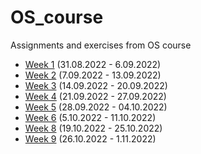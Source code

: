 # OS_course
Assignments and exercises from OS course

- [Week 1](https://github.com/Zener085/OS_course/tree/main/week1) (31.08.2022 - 6.09.2022)
- [Week 2](https://github.com/Zener085/OS_course/tree/main/week2) (7.09.2022 - 13.09.2022)
- [Week 3](https://github.com/Zener085/OS_course/tree/main/week3) (14.09.2022 - 20.09.2022)
- [Week 4](https://github.com/Zener085/OS_course/tree/main/week4) (21.09.2022 - 27.09.2022)
- [Week 5](https://github.com/Zener085/OS_course/tree/main/week5) (28.09.2022 - 04.10.2022)
- [Week 6](https://github.com/Zener085/OS_course/tree/main/week6) (5.10.2022 - 11.10.2022)
- [Week 8](https://github.com/Zener085/OS_course/tree/main/week8) (19.10.2022 - 25.10.2022)
- [Week 9](https://github.com/Zener085/OS_course/tree/main/week8) (26.10.2022 - 1.11.2022)
